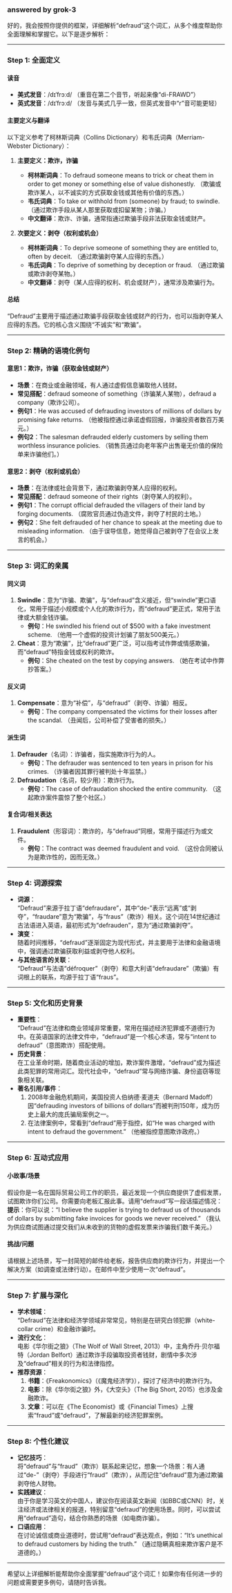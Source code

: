 ### answered by grok-3
好的，我会按照你提供的框架，详细解析“defraud”这个词汇，从多个维度帮助你全面理解和掌握它。以下是逐步解析：

---

### **Step 1: 全面定义**

#### **读音**
- **美式发音**：/dɪˈfrɔːd/ （重音在第二个音节，听起来像“di-FRAWD”）
- **英式发音**：/dɪˈfrɔːd/ （发音与美式几乎一致，但英式发音中“r”音可能更轻）

#### **主要定义与翻译**
以下定义参考了柯林斯词典（Collins Dictionary）和韦氏词典（Merriam-Webster Dictionary）：

1. **主要定义：欺诈，诈骗**
   - **柯林斯词典**：To defraud someone means to trick or cheat them in order to get money or something else of value dishonestly. （欺骗或欺诈某人，以不诚实的方式获取金钱或其他有价值的东西。）
   - **韦氏词典**：To take or withhold from (someone) by fraud; to swindle. （通过欺诈手段从某人那里获取或扣留某物；诈骗。）
   - **中文翻译**：欺诈、诈骗，通常指通过欺骗手段非法获取金钱或财产。

2. **次要定义：剥夺（权利或机会）**
   - **柯林斯词典**：To deprive someone of something they are entitled to, often by deceit. （通过欺骗剥夺某人应得的东西。）
   - **韦氏词典**：To deprive of something by deception or fraud. （通过欺骗或欺诈剥夺某物。）
   - **中文翻译**：剥夺（某人应得的权利、机会或财产），通常涉及欺骗行为。

#### **总结**
“Defraud”主要用于描述通过欺骗手段获取金钱或财产的行为，也可以指剥夺某人应得的东西。它的核心含义围绕“不诚实”和“欺骗”。

---

### **Step 2: 精确的语境化例句**

#### **意思1：欺诈，诈骗（获取金钱或财产）**
- **场景**：在商业或金融领域，有人通过虚假信息骗取他人钱财。
- **常见搭配**：defraud someone of something（诈骗某人某物），defraud a company（欺诈公司）。
- **例句1**：He was accused of defrauding investors of millions of dollars by promising fake returns. （他被指控通过承诺虚假回报，诈骗投资者数百万美元。）
- **例句2**：The salesman defrauded elderly customers by selling them worthless insurance policies. （销售员通过向老年客户出售毫无价值的保险单来诈骗他们。）

#### **意思2：剥夺（权利或机会）**
- **场景**：在法律或社会背景下，通过欺骗剥夺某人应得的权利。
- **常见搭配**：defraud someone of their rights（剥夺某人的权利）。
- **例句1**：The corrupt official defrauded the villagers of their land by forging documents. （腐败官员通过伪造文件，剥夺了村民的土地。）
- **例句2**：She felt defrauded of her chance to speak at the meeting due to misleading information. （由于误导信息，她觉得自己被剥夺了在会议上发言的机会。）

---

### **Step 3: 词汇的亲属**

#### **同义词**
1. **Swindle**：意为“诈骗、欺骗”，与“defraud”含义接近，但“swindle”更口语化，常用于描述小规模或个人化的欺诈行为，而“defraud”更正式，常用于法律或大额金钱诈骗。
   - **例句**：He swindled his friend out of $500 with a fake investment scheme. （他用一个虚假的投资计划骗了朋友500美元。）
2. **Cheat**：意为“欺骗”，比“defraud”更广泛，可以指考试作弊或情感欺骗，而“defraud”特指金钱或权利的欺诈。
   - **例句**：She cheated on the test by copying answers. （她在考试中作弊抄答案。）

#### **反义词**
1. **Compensate**：意为“补偿”，与“defraud”（剥夺、诈骗）相反。
   - **例句**：The company compensated the victims for their losses after the scandal. （丑闻后，公司补偿了受害者的损失。）

#### **派生词**
1. **Defrauder**（名词）：诈骗者，指实施欺诈行为的人。
   - **例句**：The defrauder was sentenced to ten years in prison for his crimes. （诈骗者因其罪行被判处十年监禁。）
2. **Defraudation**（名词，较少用）：欺诈行为。
   - **例句**：The case of defraudation shocked the entire community. （这起欺诈案件震惊了整个社区。）

#### **复合词/相关表达**
1. **Fraudulent**（形容词）：欺诈的，与“defraud”同根，常用于描述行为或文件。
   - **例句**：The contract was deemed fraudulent and void. （这份合同被认为是欺诈性的，因而无效。）

---

### **Step 4: 词源探索**

- **词源**：  
  “Defraud”来源于拉丁语“defraudare”，其中“de-”表示“远离”或“剥夺”，“fraudare”意为“欺骗”，与“fraus”（欺诈）相关。这个词在14世纪通过古法语进入英语，最初形式为“defrauden”，意为“通过欺骗剥夺”。
- **演变**：  
  随着时间推移，“defraud”逐渐固定为现代形式，并主要用于法律和金融语境中，强调通过欺骗获取利益或剥夺他人权利。
- **与其他语言的关联**：  
  “Defraud”与法语“défroquer”（剥夺）和意大利语“defraudare”（欺骗）有词根上的联系，均源于拉丁语“fraus”。

---

### **Step 5: 文化和历史背景**

- **重要性**：  
  “Defraud”在法律和商业领域非常重要，常用在描述经济犯罪或不道德行为中。在英语国家的法律文件中，“defraud”是一个核心术语，常与“intent to defraud”（意图欺诈）搭配使用。
- **历史背景**：  
  在工业革命时期，随着商业活动的增加，欺诈案件激增，“defraud”成为描述此类犯罪的常用词汇。现代社会中，“defraud”常与网络诈骗、身份盗窃等现象相关联。
- **著名引用/事件**：  
  1. 2008年金融危机期间，美国投资人伯纳德·麦道夫（Bernard Madoff）因“defrauding investors of billions of dollars”而被判刑150年，成为历史上最大的庞氏骗局案例之一。
  2. 在法律案例中，常看到“defraud”用于指控，如“He was charged with intent to defraud the government.” （他被指控意图欺诈政府。）

---

### **Step 6: 互动式应用**

#### **小故事/场景**
假设你是一名在国际贸易公司工作的职员，最近发现一个供应商提供了虚假发票，试图欺诈你们公司。你需要向老板汇报此事。请用“defraud”写一段话描述情况：  
**提示**：你可以说：“I believe the supplier is trying to defraud us of thousands of dollars by submitting fake invoices for goods we never received.” （我认为供应商试图通过提交我们从未收到的货物的虚假发票来诈骗我们数千美元。）

#### **挑战/问题**
请根据上述场景，写一封简短的邮件给老板，报告供应商的欺诈行为，并提出一个解决方案（如调查或法律行动）。在邮件中至少使用一次“defraud”。

---

### **Step 7: 扩展与深化**

- **学术领域**：  
  “Defraud”在法律和经济学领域非常常见，特别是在研究白领犯罪（white-collar crime）和金融诈骗时。
- **流行文化**：  
  电影《华尔街之狼》（The Wolf of Wall Street, 2013）中，主角乔丹·贝尔福特（Jordan Belfort）通过欺诈手段骗取投资者钱财，剧情中多次涉及“defraud”相关的行为和法律指控。
- **推荐资源**：  
  1. **书籍**：《Freakonomics》（《魔鬼经济学》），探讨了经济中的欺诈行为。
  2. **电影**：除《华尔街之狼》外，《大空头》（The Big Short, 2015）也涉及金融欺诈。
  3. **文章**：可以在《The Economist》或《Financial Times》上搜索“fraud”或“defraud”，了解最新的经济犯罪案例。

---

### **Step 8: 个性化建议**

- **记忆技巧**：  
  将“defraud”与“fraud”（欺诈）联系起来记忆，想象一个场景：有人通过“de-”（剥夺）手段进行“fraud”（欺诈），从而记住“defraud”意为通过欺骗剥夺他人财物。
- **实践建议**：  
  由于你是学习英文的中国人，建议你在阅读英文新闻（如BBC或CNN）时，关注经济或法律相关的报道，特别留意“defraud”的使用场景。同时，可以尝试用“defraud”造句，结合你熟悉的场景（如电商诈骗）。
- **口语应用**：  
  在讨论诚信或商业道德时，尝试用“defraud”表达观点，例如：“It’s unethical to defraud customers by hiding the truth.” （通过隐瞒真相来欺诈客户是不道德的。）

---

希望以上详细解析能帮助你全面掌握“defraud”这个词汇！如果你有任何进一步的问题或需要更多例句，请随时告诉我。